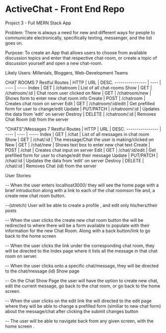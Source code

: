 # ActiveChat - Front End Repo
Project 3 - Full MERN Stack App

Problem: There is always a need for new and different ways for people to communicate electronically, specifically texting, messenger, and the list goes on. 

Purpose: To create an App that allows users to choose from available discussion topics and enter that respective chat-room, or create a topic of discussion yourself and open a new chat-room. 


Likely Users: Millenials, Bloggers, Web-Development Teams

CHAT ROOMS
7 Restful Routes | HTTP | URL | DESC.
---------------- | ---- | ---- | ----- 
Index | GET | /chatroom | List of all chat-rooms
Show | GET | /chatroom/:id | Chat room user clicked on
New | GET | /chatroom/new | Shows form to enter new chat room info
Create | POST | /chatroom | Creates chat room on server
Edit | GET | /chatroom/:id/edit | Get prefilled form for user to change/edit
Update | PUT/PATCH | /chatroom/:id | Updates the data from 'edit' on server
Destroy | DELETE | /chatroom/:id | Removes Chat Room (id) from the server

"CHATS"/Messages
7 Restful Routes | HTTP | URL | DESC.
---------------- | ---- | ---- | ----- 
Index | GET | /chat | List of all messages in chat room
Show | GET | /chat/:id | The message/Chat the user is making/clicked on
New | GET | /chat/new | Shows text box to enter new chat text
Create | POST | /chat | Creates chat input on server
Edit | GET | /chat/:id/edit | Get prefilled form for user to change/edit their message
Update | PUT/PATCH | /chat/:id | Updates the data from 'edit' on server
Destroy | DELETE | /chat/:id | Removes Chat (id) from the server

User Stories: 

-- When the user enters localhost3000/ they will see the home page with a brief introduction along with a link to each of the chat roomson file and, a create new chat room button. 

--(stretch) User will be able to create a profile , and edit only his/hers/their posts

-- When the user clicks the create new chat room button the will be redirected to where there will be a form available to populate with their information for the new Chat Room. Along with a back button/link to go back to the home screen 

-- When the user clicks the link under the corresponding chat room, they will be directed to the Index page where it lists all the message in that chat room on server. 

-- When the user clicks onto a specific chat/message, they will be directed to the chat/message (id) Show page

-- On the Chat Show Page the user will have the option to create new chat, edit the current message, go back to the chat room, or go back to the home screen.

-- When the user clicks on the edit link the will directed to the edit page where they will be able to change a prefilled form (similiar to new chat form) about the message/chat after clicking the submit changes button

-- The user will be able to navigate back from any given screen, with the home screen .